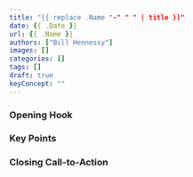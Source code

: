 ```yaml
---
title: "{{ replace .Name "-" " " | title }}"
date: {{ .Date }}
url: {{ .Name }}
authors: ["Bill Hennessy"]
images: []
categories: []
tags: []
draft: true
keyConcept: ""
---
```


### Opening Hook

### Key Points

### Closing Call-to-Action
